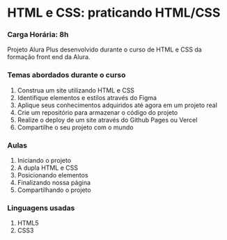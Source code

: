 # HTML e CSS: praticando HTML/CSS

### Carga Horária: 8h

Projeto Alura Plus desenvolvido durante o curso de HTML e CSS da formação front end da Alura.

### Temas abordados durante o curso
1. Construa um site utilizando HTML e CSS
2. Identifique elementos e estilos através do Figma
3. Aplique seus conhecimentos adquiridos até agora em um projeto real
4. Crie um repositório para armazenar o código do projeto
5. Realize o deploy de um site através do Github Pages ou Vercel
6. Compartilhe o seu projeto com o mundo

### Aulas

1. Iniciando o projeto
2. A dupla HTML e CSS
3. Posicionando elementos
4. Finalizando nossa página
5. Compartilhando o projeto

### Linguagens usadas
1. HTML5
2. CSS3
